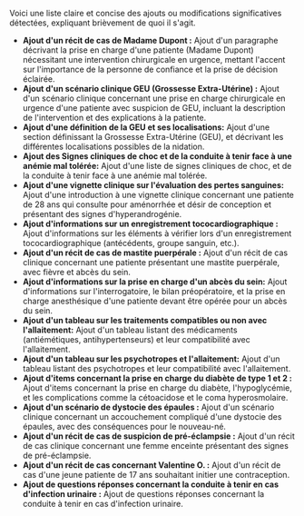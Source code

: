 Voici une liste claire et concise des ajouts ou modifications significatives détectées, expliquant brièvement de quoi il s'agit.

*   **Ajout d'un récit de cas de Madame Dupont :** Ajout d'un paragraphe décrivant la prise en charge d'une patiente (Madame Dupont) nécessitant une intervention chirurgicale en urgence, mettant l'accent sur l'importance de la personne de confiance et la prise de décision éclairée.
*   **Ajout d'un scénario clinique GEU (Grossesse Extra-Utérine) :** Ajout d'un scénario clinique concernant une prise en charge chirurgicale en urgence d'une patiente avec suspicion de GEU, incluant la description de l'intervention et des explications à la patiente.
*   **Ajout d'une définition de la GEU et ses localisations:** Ajout d'une section définissant la Grossesse Extra-Utérine (GEU), et décrivant les différentes localisations possibles de la nidation.
*   **Ajout des Signes cliniques de choc et de la conduite à tenir face à une anémie mal tolérée:** Ajout d'une liste de signes cliniques de choc, et de la conduite à tenir face à une anémie mal tolérée.
*   **Ajout d'une vignette clinique sur l'évaluation des pertes sanguines:** Ajout d'une introduction à une vignette clinique concernant une patiente de 28 ans qui consulte pour aménorrhée et désir de conception et présentant des signes d'hyperandrogénie.
*   **Ajout d'informations sur un enregistrement tococardiographique :** Ajout d'informations sur les éléments à vérifier lors d'un enregistrement tococardiographique (antécédents, groupe sanguin, etc.).
*   **Ajout d'un récit de cas de mastite puerpérale :** Ajout d'un récit de cas clinique concernant une patiente présentant une mastite puerpérale, avec fièvre et abcès du sein.
*   **Ajout d'informations sur la prise en charge d'un abcès du sein:** Ajout d'informations sur l'interrogatoire, le bilan préopératoire, et la prise en charge anesthésique d'une patiente devant être opérée pour un abcès du sein.
*   **Ajout d'un tableau sur les traitements compatibles ou non avec l'allaitement:** Ajout d'un tableau listant des médicaments (antiémétiques, antihypertenseurs) et leur compatibilité avec l'allaitement.
*   **Ajout d'un tableau sur les psychotropes et l'allaitement:** Ajout d'un tableau listant des psychotropes et leur compatibilité avec l'allaitement.
*   **Ajout d'items concernant la prise en charge du diabète de type 1 et 2 :** Ajout d'items concernant la prise en charge du diabète, l'hypoglycémie, et les complications comme la cétoacidose et le coma hyperosmolaire.
*   **Ajout d'un scénario de dystocie des épaules :** Ajout d'un scénario clinique concernant un accouchement compliqué d'une dystocie des épaules, avec des conséquences pour le nouveau-né.
*   **Ajout d'un récit de cas de suspicion de pré-éclampsie :** Ajout d'un récit de cas clinique concernant une femme enceinte présentant des signes de pré-éclampsie.
*   **Ajout d'un récit de cas concernant Valentine O. :** Ajout d'un récit de cas d'une jeune patiente de 17 ans souhaitant initier une contraception.
*   **Ajout de questions réponses concernant la conduite à tenir en cas d'infection urinaire :** Ajout de questions réponses concernant la conduite à tenir en cas d'infection urinaire.